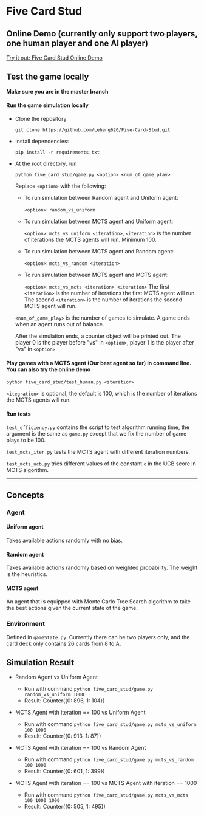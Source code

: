 # Five Card Stud

## Online Demo (currently only support two players, one human player and one AI player)
[Try it out: Five Card Stud Online Demo](https://five-card-stud.herokuapp.com/)

## Test the game locally
**Make sure you are in the master branch**
#### Run the game simulation locally
- Clone the repository

    ```git clone https://github.com/Leheng620/Five-Card-Stud.git```

- Install dependencies:

    ```pip install -r requirements.txt```

- At the root directory, run

    ```python five_card_stud/game.py <option> <num_of_game_play>```
    
    Replace `<option>` with the following:
    
    - To run simulation between Random agent and Uniform agent:
    
        `<option>`: `random_vs_uniform`
        
    - To run simulation between MCTS agent and Uniform agent:
    
        `<option>`: `mcts_vs_uniform <iteration>`, `<iteration>` is the number of iterations the MCTS agents will run. Minimum 100.
    
    - To run simulation between MCTS agent and Random agent:
    
        `<option>`: `mcts_vs_random <iteration>`
        
    - To run simulation between MCTS agent and MCTS agent:
    
        `<option>`: `mcts_vs_mcts <iteration> <iteration>`
        The first `<iteration>` is the number of iterations the first MCTS agent will run.
        The second `<iteration>` is the number of iterations the second MCTS agent will run.

    `<num_of_game_play>` is the number of games to simulate. A game ends when an agent runs out of balance.

    After the simulation ends, a counter object will be printed out. The player 0 is the player before "vs" in `<option>`, player 1 is the player after "vs" in `<option>`

#### Play games with a MCTS agent (Our best agent so far) in command line. You can also try the online demo
`python five_card_stud/test_human.py <iteration>`

`<itegration>` is optional, the default is 100, which is the number of iterations the MCTS agents will run.

#### Run tests
`test_efficiency.py` contains the script to test algorithm running time, the argument is the same as `game.py` except that we fix the number of game plays to be 100.

`test_mcts_iter.py` tests the MCTS agent with different iteration numbers.

`test_mcts_ucb.py` tries different values of the constant `c` in the UCB score in MCTS algorithm.

---

## Concepts
### Agent
#### Uniform agent
Takes available actions randomly with no bias.

#### Random agent
Takes available actions randomly based on weighted probability. The weight is the heuristics.

#### MCTS agent
An agent that is equipped with Monte Carlo Tree Search algorithm to take the best actions given the current state of the game.



### Environment
Defined in `gameState.py`. Currently there can be two players only, and the card deck only contains 26 cards from 8 to A.


## Simulation Result

- Random Agent vs Uniform Agent
    - Run with command `python five_card_stud/game.py random_vs_uniform 1000`
    - Result: Counter({0: 896, 1: 104})

- MCTS Agent with iteration == 100 vs Uniform Agent
    - Run with command `python five_card_stud/game.py mcts_vs_uniform 100 1000`
    - Result: Counter({0: 913, 1: 87})

- MCTS Agent with iteration == 100 vs Random Agent
    - Run with command `python five_card_stud/game.py mcts_vs_random 100 1000`
    - Result: Counter({0: 601, 1: 399})

- MCTS Agent with iteration == 100 vs MCTS Agent with iteration == 1000
    - Run with command `python five_card_stud/game.py mcts_vs_mcts 100 1000 1000`
    - Result: Counter({0: 505, 1: 495})
